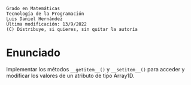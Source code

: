 ```
Grado en Matemáticas
Tecnología de la Programación
Luis Daniel Hernández
Última modificación: 13/9/2022
(C) Distribuye, si quieres, sin quitar la autoría
```

# Enunciado

Implementar los métodos `__getitem__()` y `__setitem__()` 
para acceder y modificar los valores de un atributo de tipo Array1D.